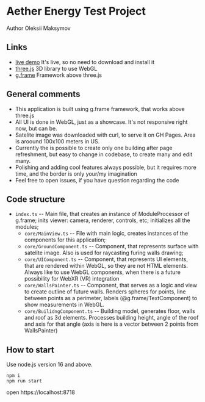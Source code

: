 # Aether Energy Test Project
Author Oleksii Maksymov

## Links
* [live demo](https://mreuler.github.io/walls_configurator/index.html) It's live, so no need to download and install it
* [three.js](https://threejs.org/) 3D library to use WebGL
* [g.frame](https://github.com/mrEuler/g.frame) Framework above three.js

## General comments
* This application is built using g.frame framework, that works above three.js
* All UI is done in WebGL, just as a showcase. It's not responsive right now, but can be.
* Satelite image was downloaded with curl, to serve it on GH Pages. Area is aroound 100x100 meters in US.
* Currently the is possible to create only one building after page refreshment, but easy to change in codebase, to create many and edit many.
* Polishing and adding cool features always possible, but it requires more time, and the border is only your/my imagination
* Feel free to open issues, if you have question regarding the code

## Code structure
* `index.ts` -- Main file, that creates an instance of ModuleProcessor of g.frame; inits viewer: camera, renderer, controls, etc; initializes all the modules;
    * `core/MainView.ts` -- File with main logic, creates instances of the components for this application;
    * `core/GroundComponent.ts` -- Component, that represents surface with satelite image. Also is used for raycasting furing walls drawing;
    * `core/UIComponent.ts` -- Component, that represents UI elements, that are rendered within WebGL, so they are not HTML elements. Always like to use WebGL components, when there is a future possibility for WebXR (VR) integration
    * `core/WallsPainter.ts` -- Component, that serves as a logic and view to create outline of future walls. Renders spheres for points, line between points as a perimeter, labels (@g.frame/TextComponent) to show measurements in WebGL.
    * `core/BuilidngComponent.ts` -- Building model, generates floor, walls and roof as 3d elements. Processes building height, angle of the roof and axis for that angle (axis is here is a vector between 2 points from WallsPainter)


## How to start
Use node.js version 16 and above.
```
npm i
npm run start
```
open https://localhost:8718